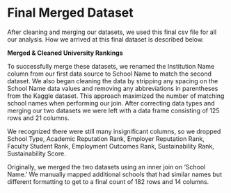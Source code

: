 # Final Merged Dataset
After cleaning and merging our datasets, we used this final csv file for all our analysis. How we arrived at this final dataset is described below.
 
**Merged & Cleaned University Rankings**

To successfully merge these datasets, we renamed the Institution Name column from our first data source to School Name to match the second dataset. We also began cleaning the data by stripping any spacing on the School Name data values and removing any abbreviations in parentheses from the Kaggle dataset. This approach maximized the number of matching school names when performing our join. After correcting data types and merging our two datasets we were left with a data frame consisting of 125 rows and 21 columns.  

We recognized there were still many insignificant columns, so we dropped School Type, Academic Reputation Rank, Employer Reputation Rank, Faculty Student Rank, Employment Outcomes Rank, Sustainability Rank, Sustainability Score.  

Originally, we merged the two datasets using an inner join on ‘School Name.’ We manually mapped additional schools that had similar names but different formatting to get to a final count of 182 rows and 14 columns. 

